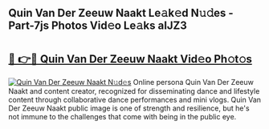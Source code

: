 ## Quin Van Der Zeeuw Naakt Le𝚊k𝚎d N𝚞𝚍es - Part-7js Photos Vid𝚎o Le𝚊ks aIJZ3

# <h2><a href="http://fb78hlw.evod.top/?m=Quin+Van+Der+Zeeuw+Naakt">🔗 👉🔴 Quin Van Der Zeeuw Naakt Vid𝚎o Ph𝚘t𝚘s</a></h2>

[![Quin Van Der Zeeuw Naakt N𝚞d𝚎s](https://i.imgur.com/8V9OHl7.gif)](http://fb78hlw.evod.top/?m=Quin+Van+Der+Zeeuw+Naakt)
Online persona Quin Van Der Zeeuw Naakt and content creator, recognized for disseminating dance and lifestyle content through collaborative dance performances and mini vlogs. Quin Van Der Zeeuw Naakt public image is one of strength and resilience, but he's not immune to the challenges that come with being in the public eye. 
